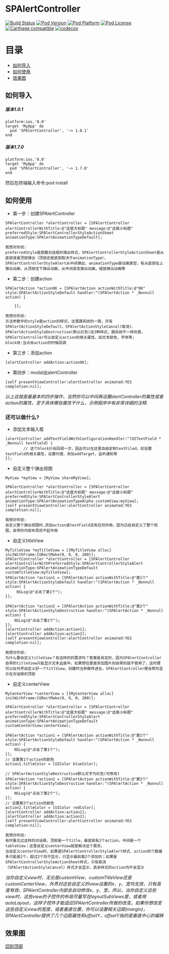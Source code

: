 
# SPAlertController
[![Build Status](http://img.shields.io/travis/SPStore/SPAlertController.svg?style=flat)](https://travis-ci.org/SPStore/SPAlertController)
[![Pod Version](http://img.shields.io/cocoapods/v/SPAlertController.svg?style=flat)](http://cocoadocs.org/docsets/SPAlertController/)
[![Pod Platform](http://img.shields.io/cocoapods/p/SPAlertController.svg?style=flat)](http://cocoadocs.org/docsets/SPAlertController/)
[![Pod License](http://img.shields.io/cocoapods/l/SPAlertController.svg?style=flat)](https://www.apache.org/licenses/LICENSE-2.0.html)
[![Carthage compatible](https://img.shields.io/badge/Carthage-compatible-4BC51D.svg?style=flat)](https://github.com/SPStore/SPAlertController)
[![codecov](https://codecov.io/gh/SPStore/SPAlertController/branch/master/graph/badge.svg)](https://codecov.io/gh/SPStore/SPAlertController)
# 目录
* [如何导入](#如何导入) 
* [如何使用](#如何使用)
* [效果图](#效果图) 

## 如何导入
##### 版本1.0.1
```
platform:ios,'8.0'
target 'MyApp' do
  pod 'SPAlertController', '~> 1.0.1'
end
```
##### 版本1.7.0
```
platform:ios,'8.0'
target 'MyApp' do
  pod 'SPAlertController', '~> 1.7.0'
end
```
然后在终端输入命令:pod install 

## 如何使用
* 第一步：创建SPAlertController
```
SPAlertController *alertController = [SPAlertController alertControllerWithTitle:@"这是大标题" message:@"这是小标题" preferredStyle:SPAlertControllerStyleActionSheet animationType:SPAlertAnimationTypeDefault];

我想对你说:
preferredStyle是提醒对话框的弹出样式，SPAlertControllerStyleActionSheet是从底部或者顶部弹出（顶部还是底部取决于animationType），SPAlertControllerStyleAlert从中间弹出，animationType是动画类型，有从底部往上弹出动画，从顶部往下弹出动画，从中间渐变弹出动画，缩放弹出动画等

```
* 第二步：创建action
```
SPAlertAction *actionOK = [SPAlertAction actionWithTitle:@"OK" style:SPAlertActionStyleDefault handler:^(SPAlertAction * _Nonnull action) {
        
    }];
    
我想对你说:
方法参数中的style是action的样式，这里跟系统的一致，共有SPAlertActionStyleDefault、SPAlertActionStyleCancel(取消)、SPAlertActionStyleDestructive(默认红色)这3种样式，跟系统不一样的是，SPAlertController可以自定义action的相关属性，如文本颜色、字体等;
block块:当点击action的时候回调
```
* 第三步：添加action
```
[alertController addAction:actionOK];
```
* 第四步：modal出alertController
```
[self presentViewController:alertController animated:YES completion:nil];
```
*以上这就是最基本的四步操作，当然你可以中间再设置alertController的属性或者action的属性，至于具体哪些属性干什么，示例程序中有非常详细的注释.*

### 还可以做什么?
* 添加文本输入框
```
[alertController addTextFieldWithConfigurationHandler:^(UITextField * _Nonnull textField) {
        // 这个block只会回调一次，因此可以在这里自由定制textFiled，如设置textField的相关属性，设置代理，添加addTarget，监听通知等
}];
```
* 自定义整个弹出视图
```
MyView *myView = [MyView shareMyView];
    
SPAlertController *alertController = [SPAlertController alertControllerWithTitle:@"这是大标题" message:@"这是小标题" preferredStyle:SPAlertControllerStyleAlert animationType:SPAlertAnimationTypeAlpha customView:myView];
[self presentViewController:alertController animated:YES completion:nil];
    
我想对你说:
自定义整个弹出视图时,添加action或textField没有任何作用，因为已经自定义了整个视图，自带的内部布局将不起作用
```
* 自定义titleView
```
MyTitleView *myTitleView = [[MyTitleView alloc] initWithFrame:CGRectMake(0, 0, 0, 200)];
SPAlertController *alertController = [SPAlertController alertControllerWithPreferredStyle:SPAlertControllerStyleAlert animationType:SPAlertAnimationTypeDefault customTitleView:myTitleView];
SPAlertAction *action1 = [SPAlertAction actionWithTitle:@"第1个" style:SPAlertActionStyleDefault handler:^(SPAlertAction * _Nonnull action) {
     NSLog(@"点击了第1个");
}];
    
SPAlertAction *action2 = [SPAlertAction actionWithTitle:@"第2个" style:SPAlertActionStyleDestructive handler:^(SPAlertAction * _Nonnull action) {
    NSLog(@"点击了第2个");
}];
[alertController addAction:action1];
[alertController addAction:action2];
[self presentViewController:alertController animated:YES completion:nil];

我想对你说:
为什么要自定义titleView？有这样的的需求吗？答案是肯定的，因为SPAlertController自带的titleView只能显示文本且居中，如果想往里面添加图片则自带的就不管用了，这时便可以在外界自定义好一个titlView，创建时当参数传进去，SPAlertController便会帮你显示在对话框的顶部
```
* 自定义centerView
```
MyCenterView *centerView = [[MyCenterView alloc] initWithFrame:CGRectMake(0, 0, 0, 200)];
    
SPAlertController *alertController = [SPAlertController alertControllerWithTitle:@"这是大标题" message:@"这是小标题" preferredStyle:SPAlertControllerStyleAlert animationType:SPAlertAnimationTypeDefault customCenterView:centerView];

SPAlertAction *action1 = [SPAlertAction actionWithTitle:@"第1个" style:SPAlertActionStyleDefault handler:^(SPAlertAction * _Nonnull action) {
    NSLog(@"点击了第1个");
}];
// 设置第1个action的颜色
action1.titleColor = [UIColor blueColor];

// SPAlertActionStyleDestructive默认文字为红色(可修改)
SPAlertAction *action2 = [SPAlertAction actionWithTitle:@"第2个" style:SPAlertActionStyleDestructive handler:^(SPAlertAction * _Nonnull action) {
    NSLog(@"点击了第2个");
}];
// 设置第2个action的颜色
action2.titleColor = [UIColor redColor];
[alertController addAction:action1];
[alertController addAction:action2];
[self presentViewController:alertController animated:YES completion:nil];

我想对你说:
有时看见过这样的对话框，顶部是一个title，最底部有2个action，中间是一个tableView；这里自定义centerView就是解决这个需求。
当自定义centerView时，如果是SPAlertControllerStyleAlert样式，action的个数最多只能是2个，超过2个将不显示，只显示最前面2个添加的；如果是SPAlertControllerStyleActionSheet样式，只有取消（SPAlertActionStyleCancel）样式才会显示，其余样式的action均不会显示
```
*当你自定义view时，无论是customView、customTitleView还是customCenterView，外界对这些自定义的view设置的x、y、宽均无效，只有高度有效，SPAlertController内部会自动修改x、y、宽，所以，当你自定义这些view时，这些view的子控件的布局尽量写在layoutSubViews里，或者用autoLayout，这样子控件才能适应SPAlertController所做的改变。如果你想改变这些自定义view的宽度，或者垂直位置，你可以设置相关边距(margin)，SPAlertController提供了几个边距属性和offsetY，offsetY指的是垂直中心的偏移*

## 效果图


[回到顶部](#目录) 
